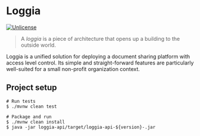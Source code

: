 # Loggia
[![Unlicense](https://img.shields.io/github/license/MrKloan/loggia)](./UNLICENSE)

> A *loggia* is a piece of architecture that opens up a building to the outside world.

Loggia is a unified solution for deploying a document sharing platform with access level control. Its simple and
straight-forward features are particularly well-suited for a small non-profit organization context.

## Project setup

```shell script
# Run tests
$ ./mvnw clean test 

# Package and run
$ ./mvnw clean install
$ java -jar loggia-api/target/loggia-api-${version}-.jar
```
